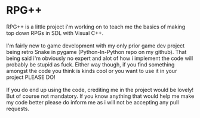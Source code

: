 <h1>RPG++</h1>
RPG++ is a little project i'm working on to teach me the basics of making top down RPGs in SDL with Visual C++.<br><br>
I'm fairly new to game development with my only prior game dev project being retro Snake in pygame (Python-In-Python repo on my github). That being said i'm obviously no expert and alot of how i implement the code will probably be stupid as fuck. Either way though, if you find something amongst the code you think is kinds cool or you want to use it in your project PLEASE DO!<br><br>
If you do end up using the code, crediting me in the project would be lovely! But of course not mandatory. If you know anything that would help me make my code better please do inform me as i will not be accepting any pull requests.

